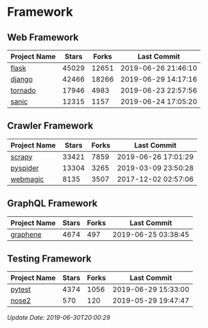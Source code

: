 # Framework

## Web Framework

| Project Name | Stars | Forks | Last Commit |
| ------------ | ----- | ----- | ----------- |
| [flask](https://github.com/pallets/flask) | 45029 | 12651 | 2019-06-26 21:46:10 |
| [django](https://github.com/django/django) | 42466 | 18266 | 2019-06-29 14:17:16 |
| [tornado](https://github.com/tornadoweb/tornado) | 17946 | 4983 | 2019-06-23 22:57:56 |
| [sanic](https://github.com/huge-success/sanic) | 12315 | 1157 | 2019-06-24 17:05:20 |

## Crawler Framework

| Project Name | Stars | Forks | Last Commit |
| ------------ | ----- | ----- | ----------- |
| [scrapy](https://github.com/scrapy/scrapy) | 33421 | 7859 | 2019-06-26 17:01:29 |
| [pyspider](https://github.com/binux/pyspider) | 13304 | 3265 | 2019-03-09 23:50:28 |
| [webmagic](https://github.com/code4craft/webmagic) | 8135 | 3507 | 2017-12-02 02:57:06 |

## GraphQL Framework

| Project Name | Stars | Forks | Last Commit |
| ------------ | ----- | ----- | ----------- |
| [graphene](https://github.com/graphql-python/graphene) | 4674 | 497 | 2019-06-25 03:38:45 |

## Testing Framework

| Project Name | Stars | Forks | Last Commit |
| ------------ | ----- | ----- | ----------- |
| [pytest](https://github.com/pytest-dev/pytest) | 4374 | 1056 | 2019-06-29 15:33:00 |
| [nose2](https://github.com/nose-devs/nose2) | 570 | 120 | 2019-05-29 19:47:47 |

*Update Date: 2019-06-30T20:00:29*